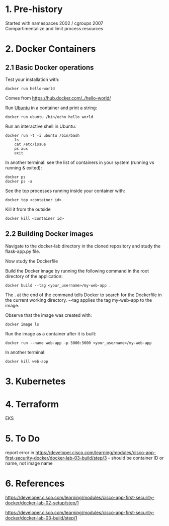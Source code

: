 # 1. Pre-history
Started with namespaces 2002 / cgroups 2007  
Compartimentalize and limit process resources

# 2. Docker Containers
## 2.1 Basic Docker operations
Test your installation with:

    docker run hello-world

Comes from https://hub.docker.com/_/hello-world/
    
Run [Ubuntu](https://en.wikipedia.org/wiki/Ubuntu) in a container and print a string:

    docker run ubuntu /bin/echo hello world

Run an interactive shell in Ubuntu:

    docker run -t -i ubuntu /bin/bash
        ls
        cat /etc/issue
        ps aux
        exit

In another terminal: see the list of containers in your system (running vs running & exited):

	docker ps
    docker ps -a

See the top processes running inside your container with:

    docker top <container id>

Kill it from the outside
    
    docker kill <container id>

## 2.2 Building Docker images
Navigate to the docker-lab directory in the cloned repository and study the flask-app.py file. 

Now study the Dockerfile

Build the Docker image by running the following command in the root directory of the application:

    docker build --tag <your_username>/my-web-app .

The . at the end of the command tells Docker to search for the Dockerfile in the current working directory. --tag applies the tag my-web-app to the image. 

Observe that the image was created with:

    docker image ls

Run the image as a container after it is built:

    docker run --name web-app -p 5000:5000 <your_username>/my-web-app

In another terminal:

    docker kill web-app

# 3. Kubernetes 


# 4. Terraform 
  
EKS

# 5. To Do
report error in https://developer.cisco.com/learning/modules/cisco-app-first-security-docker/docker-lab-03-build/step/3 - should be container ID or name, not image name

# 6. References
https://developer.cisco.com/learning/modules/cisco-app-first-security-docker/docker-lab-02-setup/step/1

https://developer.cisco.com/learning/modules/cisco-app-first-security-docker/docker-lab-03-build/step/1
